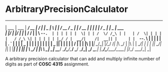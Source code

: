 # ArbitraryPrecisionCalculator
____________ _____ _____ _____ _____ _____ _____ _   _   _____  ___  _     _____ _   _ _      ___ _____ ___________ 
| ___ | ___ |  ___/  __ |_   _/  ___|_   _|  _  | \ | | /  __ \/ _ \| |   /  __ | | | | |    / _ |_   _|  _  | ___ \
| |_/ | |_/ | |__ | /  \/ | | \ `--.  | | | | | |  \| | | /  \/ /_\ | |   | /  \| | | | |   / /_\ \| | | | | | |_/ /
|  __/|    /|  __|| |     | |  `--. \ | | | | | | . ` | | |   |  _  | |   | |   | | | | |   |  _  || | | | | |    / 
| |   | |\ \| |___| \__/\_| |_/\__/ /_| |_\ \_/ | |\  | | \__/| | | | |___| \__/| |_| | |___| | | || | \ \_/ | |\ \ 
\_|   \_| \_\____/ \____/\___/\____/ \___/ \___/\_| \_/  \____\_| |_\_____/\____/\___/\_____\_| |_/\_/  \___/\_| \_|

A arbitrary precision calculator that can add and multiply infinite number of digits as part of __COSC 4315__ assignment. 